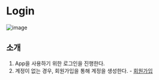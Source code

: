 # Login

![image](https://github.com/user-attachments/assets/79af9bdb-f090-4b8e-b278-5c4cde1591e5)

## 소개
1. App을 사용하기 위한 로그인을 진행한다.
2. 계정이 없는 경우, 회원가입을 통해 계정을 생성한다. - [회원가입](https://github.com/webOS-ANTREES/2024ESWContest_webOS_3002/tree/main/SmartFarm/src/views/SignUp)

